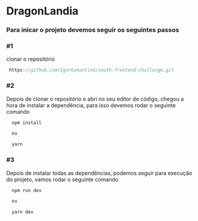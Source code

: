 # DragonLandia

<h3>
Para inicar o projeto devemos seguir os seguintes passos
</h3>


<h3> #1 </h3>

 <span>clonar o repositório</span>

 ```js
  https://github.com/IgorGamantino/south-frontend-challenge.git
```

<h3> #2 </h3>
<span>
Depois de clonar o repositório e abri no seu editor de código, chegou a hora de instalar a dependência, para isso devemos rodar o seguinte comando
</span>

```js
  npm install

  ou

  yarn

```
<h3> #3 </h3>


<span>
Depois de instalar todas as dependências, podemos seguir para execução do projeto, vamos rodar o seguinte comando
</span>


```js
  npm run dev

  ou

  yarn dev

```




